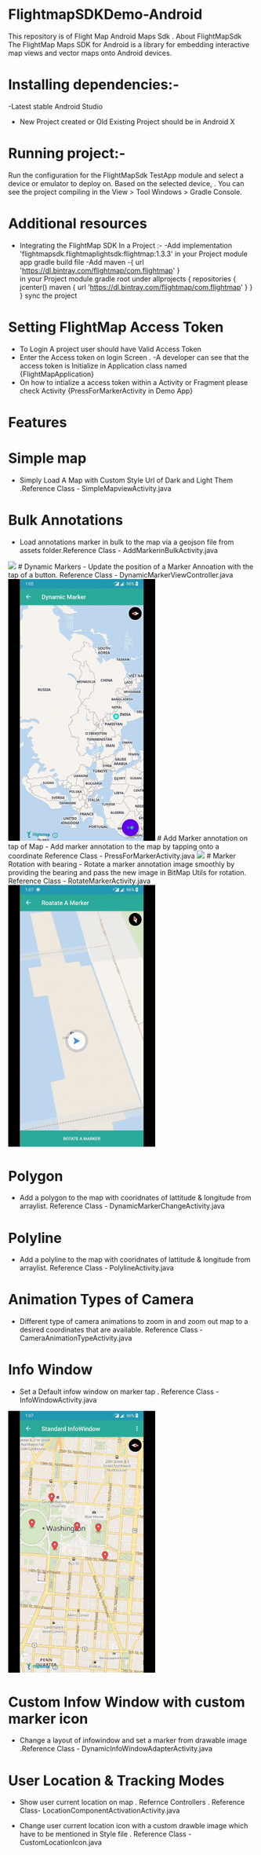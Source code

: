 # FlightmapSDKDemo-Android
This repository is of Flight Map Android Maps Sdk .
About FlightMapSdk
The FlightMap Maps SDK for Android is a library for embedding interactive map views and  vector maps onto Android devices.
# Installing dependencies:-
-Latest stable Android Studio
- New Project created or Old Existing Project should be in Android X 
# Running project:-
Run the configuration for the FlightMapSdk TestApp module and select a device or emulator to deploy on. Based on the selected device, . You can see the project compiling in the View > Tool Windows > Gradle Console.
# Additional resources
- Integrating  the  FlightMap SDK In a Project :-
-Add implementation 'flightmapsdk.flightmaplightsdk:flightmap:1.3.3'  in your Project module app gradle build file
-Add maven 
-{ url 'https://dl.bintray.com/flightmap/com.flightmap' }  
in your Project module gradle root under 
allprojects {
    repositories {
        jcenter()
        maven { url 'https://dl.bintray.com/flightmap/com.flightmap' } 
    }
}
sync the project

# Setting FlightMap Access Token
- To Login A project user should have Valid Access Token 
- Enter the Access token on login Screen .
-A developer can see that the access token is Initialize in Application class named  {FlightMapApplication} 
- On how to intialize a access token within a Activity or Fragment please check Activity {PressForMarkerActivity in Demo App}

#  Features

# Simple map
- Simply Load A Map with Custom Style Url  of Dark and Light Them .Reference Class - SimpleMapviewActivity.java

# Bulk Annotations
- Load annotations marker in bulk  to the map via a geojson file from assets folder.Reference Class - AddMarkerinBulkActivity.java
 <img src="https://github.com/jungleworks/FlightmapSDKDemo-Android/blob/master/addmarkerinbulk.gif" width="300" />
# Dynamic Markers
- Update the position of a Marker Annoation  with the tap of a button. Reference Class - DynamicMarkerViewController.java
 <img src="https://github.com/jungleworks/FlightmapSDKDemo-Android/blob/master/dynamicmarker.gif" width="300" />
# Add  Marker annotation on tap of Map
- Add marker annotation to the map by tapping onto a coordinate Reference Class - PressForMarkerActivity.java
 <img src="https://github.com/jungleworks/FlightmapSDKDemo-Android/blob/master/pressmapformarker.gif" width="300" />
# Marker Rotation with bearing 
- Rotate a marker annotation image smoothly by providing the bearing and pass the new image in BitMap Utils for rotation. Reference Class - RotateMarkerActivity.java
 <img src="https://github.com/jungleworks/FlightmapSDKDemo-Android/blob/master/rotateamarker.gif" width="300" />

# Polygon
- Add a polygon to the map with  cooridnates of lattitude & longitude  from arraylist. Reference Class - DynamicMarkerChangeActivity.java

# Polyline
- Add a polyline to the map with  cooridnates of lattitude & longitude  from arraylist. Reference Class - PolylineActivity.java

# Animation Types of Camera 
- Different type of camera animations to zoom in and zoom out map to a desired coordinates  that are available. Reference Class - CameraAnimationTypeActivity.java

# Info Window
- Set a Default  infow window on marker tap . Reference Class - InfoWindowActivity.java
 <img src="https://github.com/jungleworks/FlightmapSDKDemo-Android/blob/master/standardinfowindow.gif" width="300" />

# Custom Infow Window with custom marker icon
- Change a layout of infowindow  and set a marker from drawable  image .Reference Class - DynamicInfoWindowAdapterActivity.java 

# User Location & Tracking Modes
 - Show user current  location on map . Refernce Controllers . Reference Class- LocationComponentActivationActivity.java
 
 - Change user current location icon with a custom drawble image which have to be mentioned in Style file . Reference Class - CustomLocationIcon.java






 











